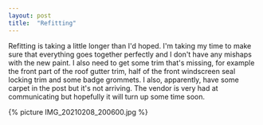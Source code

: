 ```yaml
---
layout: post
title:  "Refitting"
---
```

Refitting is taking a little longer than I'd hoped. I'm taking my time to make sure that everything goes together perfectly and I don't have any mishaps with the new paint. I also need to get some trim that's missing, for example the front part of the roof gutter trim, half of the front windscreen seal locking trim and some badge grommets. I also, apparently, have some carpet in the post but it's not arriving. The vendor is very had at communicating but hopefully it will turn up some time soon.

{% picture IMG_20210208_200600.jpg %}

